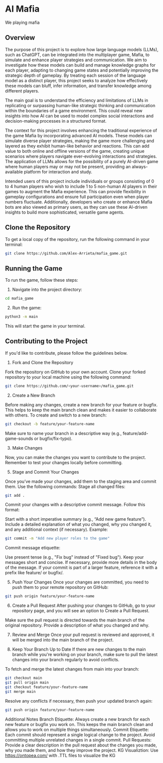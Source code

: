 # AI Mafia
We playing mafia

## Overview
The purpose of this project is to explore how large language models (LLMs), such as ChatGPT, can be integrated into the multiplayer game, Mafia, to simulate and enhance player strategies and communication. We aim to investigate how these models can build and manage knowledge graphs for each player, adapting to changing game states and potentially improving the strategic depth of gameplay. By treating each session of the language model as a distinct player, this project seeks to analyze how effectively these models can bluff, infer information, and transfer knowledge among different players.

The main goal is to understand the efficiency and limitations of LLMs in replicating or surpassing human-like strategic thinking and communication within the boundaries of a game environment. This could reveal new insights into how AI can be used to model complex social interactions and decision-making processes in a structured format. 

The context for this project involves enhancing the traditional experience of the game Mafia by incorporating advanced AI models. These models can simulate diverse player strategies, making the game more challenging and layered as they exhibit human-like behavior and reactions. This can add value to both online and offline versions of the game, creating unique scenarios where players navigate ever-evolving interactions and strategies. The application of LLMs allows for the possibility of a purely AI-driven game where human players may or may not be present, providing an always-available platform for interaction and study.

Intended users of this project include individuals or groups consisting of 0 to 4 human players who wish to include 1 to 5 non-human AI players in their games to augment the Mafia experience. This can provide flexibility in gameplay configurations and ensure full participation even when player numbers fluctuate. Additionally, developers who create or enhance Mafia bots are also viewed as primary users, as they can use these AI-driven insights to build more sophisticated, versatile game agents.


## Clone the Repository

To get a local copy of the repository, run the following command in your terminal:

```bash
git clone https://github.com/Alex-Arrieta/mafia_game.git
```

## Running the Game
To run the game, follow these steps:

1. Navigate into the project directory:

```bash
cd mafia_game
```
2. Run the game:
```bash
python3 -m main
```
This will start the game in your terminal. 

## Contributing to the Project
If you'd like to contribute, please follow the guidelines below.

1. Fork and Clone the Repository

Fork the repository on GitHub to your own account.
Clone your forked repository to your local machine using the following command:

```bash
git clone https://github.com/<your-username>/mafia_game.git
```

2. Create a New Branch

Before making any changes, create a new branch for your feature or bugfix. This helps to keep the main branch clean and makes it easier to collaborate with others.
To create and switch to a new branch:

```bash
git checkout -b feature/your-feature-name
```

Make sure to name your branch in a descriptive way (e.g., feature/add-game-sounds or bugfix/fix-typo).

3. Make Changes

Now, you can make the changes you want to contribute to the project. Remember to test your changes locally before committing.

5. Stage and Commit Your Changes

Once you’ve made your changes, add them to the staging area and commit them. Use the following commands:
Stage all changed files:

```bash
git add .
```

Commit your changes with a descriptive commit message. Follow this format:

Start with a short imperative summary (e.g., “Add new game feature”).
Include a detailed explanation of what you changed, why you changed it, and any additional context (if necessary).
Example:

```bash
git commit -m "Add new player roles to the game"
```

Commit message etiquette:

Use present tense (e.g., "Fix bug" instead of "Fixed bug").
Keep your messages short and concise. If necessary, provide more details in the body of the message.
If your commit is part of a larger feature, reference it with a prefix like feature/ or bugfix/.

5. Push Your Changes
Once your changes are committed, you need to push them to your remote repository on GitHub:

```bash
git push origin feature/your-feature-name
```

6. Create a Pull Request
After pushing your changes to GitHub, go to your repository page, and you will see an option to Create a Pull Request.

Make sure the pull request is directed towards the main branch of the original repository.
Provide a description of what you changed and why.

7. Review and Merge
Once your pull request is reviewed and approved, it will be merged into the main branch of the project.

8. Keep Your Branch Up to Date
If there are new changes to the main branch while you're working on your branch, make sure to pull the latest changes into your branch regularly to avoid conflicts.

To fetch and merge the latest changes from main into your branch:

```bash
git checkout main
git pull origin main
git checkout feature/your-feature-name
git merge main
```

Resolve any conflicts if necessary, then push your updated branch again:

```bash
git push origin feature/your-feature-name
```

Additional Notes
Branch Etiquette: Always create a new branch for each new feature or bugfix you work on. This keeps the main branch clean and allows you to work on multiple things simultaneously.
Commit Etiquette: Each commit should represent a single logical change to the project. Avoid committing multiple unrelated changes in a single commit.
Pull Requests: Provide a clear description in the pull request about the changes you made, why you made them, and how they improve the project.
KG Visualiztion: Use https://ontopea.com/ with .TTL files to visualize the KG
